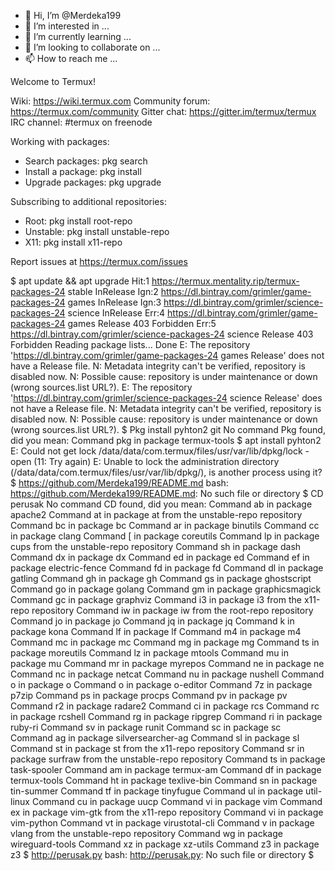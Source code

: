 - 👋 Hi, I’m @Merdeka199
- 👀 I’m interested in ...
- 🌱 I’m currently learning ...
- 💞️ I’m looking to collaborate on ...
- 📫 How to reach me ...

<!---
Merdeka199/Merdeka199 is a ✨ special ✨ repository because its `README.md` (this file) appears on your GitHub profile.
You can click the Preview link to take a look at your changes.
--->
Welcome to Termux!

Wiki:            https://wiki.termux.com
Community forum: https://termux.com/community
Gitter chat:     https://gitter.im/termux/termux
IRC channel:     #termux on freenode

Working with packages:

 * Search packages:   pkg search <query>
 * Install a package: pkg install <package>
 * Upgrade packages:  pkg upgrade

Subscribing to additional repositories:

 * Root:     pkg install root-repo
 * Unstable: pkg install unstable-repo
 * X11:      pkg install x11-repo

Report issues at https://termux.com/issues

$ apt update && apt upgrade
Hit:1 https://termux.mentality.rip/termux-packages-24 stable InRelease
Ign:2 https://dl.bintray.com/grimler/game-packages-24 games InRelease
Ign:3 https://dl.bintray.com/grimler/science-packages-24 science InRelease
Err:4 https://dl.bintray.com/grimler/game-packages-24 games Release
  403  Forbidden
Err:5 https://dl.bintray.com/grimler/science-packages-24 science Release
  403  Forbidden
Reading package lists... Done
E: The repository 'https://dl.bintray.com/grimler/game-packages-24 games Release' does not have a Release file.
N: Metadata integrity can't be verified, repository is disabled now.
N: Possible cause: repository is under maintenance or down (wrong sources.list URL?).
E: The repository 'https://dl.bintray.com/grimler/science-packages-24 science Release' does not have a Release file.
N: Metadata integrity can't be verified, repository is disabled now.
N: Possible cause: repository is under maintenance or down (wrong sources.list URL?).
$ Pkg install pyhton2 git
No command Pkg found, did you mean:
 Command pkg in package termux-tools
$ apt install pyhton2
E: Could not get lock /data/data/com.termux/files/usr/var/lib/dpkg/lock - open (11: Try again)
E: Unable to lock the administration directory (/data/data/com.termux/files/usr/var/lib/dpkg/), is another process using it?
$ https://github.com/Merdeka199/README.md
bash: https://github.com/Merdeka199/README.md: No such file or directory
$ CD perusak
No command CD found, did you mean:
 Command ab in package apache2
 Command at in package at from the unstable-repo repository
 Command bc in package bc
 Command ar in package binutils
 Command cc in package clang
 Command [ in package coreutils
 Command lp in package cups from the unstable-repo repository
 Command sh in package dash
 Command dx in package dx
 Command ed in package ed
 Command ef in package electric-fence
 Command fd in package fd
 Command dl in package gatling
 Command gh in package gh
 Command gs in package ghostscript
 Command go in package golang
 Command gm in package graphicsmagick
 Command gc in package graphviz
 Command i3 in package i3 from the x11-repo repository
 Command iw in package iw from the root-repo repository
 Command jo in package jo
 Command jq in package jq
 Command k in package kona
 Command lf in package lf
 Command m4 in package m4
 Command mc in package mc
 Command mg in package mg
 Command ts in package moreutils
 Command lz in package mtools
 Command mu in package mu
 Command mr in package myrepos
 Command ne in package ne
 Command nc in package netcat
 Command nu in package nushell
 Command o in package o
 Command o in package o-editor
 Command 7z in package p7zip
 Command ps in package procps
 Command pv in package pv
 Command r2 in package radare2
 Command ci in package rcs
 Command rc in package rcshell
 Command rg in package ripgrep
 Command ri in package ruby-ri
 Command sv in package runit
 Command sc in package sc
 Command ag in package silversearcher-ag
 Command sl in package sl
 Command st in package st from the x11-repo repository
 Command sr in package surfraw from the unstable-repo repository
 Command ts in package task-spooler
 Command am in package termux-am
 Command df in package termux-tools
 Command ht in package texlive-bin
 Command sn in package tin-summer
 Command tf in package tinyfugue
 Command ul in package util-linux
 Command cu in package uucp
 Command vi in package vim
 Command ex in package vim-gtk from the x11-repo repository
 Command vi in package vim-python
 Command vt in package virustotal-cli
 Command v in package vlang from the unstable-repo repository
 Command wg in package wireguard-tools
 Command xz in package xz-utils
 Command z3 in package z3
$ http://perusak.py
bash: http://perusak.py: No such file or directory
$
